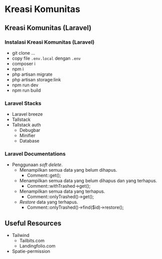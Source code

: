 # Kreasi Komunitas
## Kreasi Komunitas (Laravel)
### Instalasi Kreasi Komunitas (Laravel)
- git clone ...
- copy file `.env.local` dengan `.env`
- composer i
- npm i
- php artisan migrate
- php artisan storage:link
- npm run dev
- npm run build
### Laravel Stacks
- Laravel breeze
- Tallstack
- Tallstack auth
  - Debugbar
  - Minifier
  - Database

### Laravel Documentations
- Penggunaan *soft delete*.
  - Menampilkan semua data yang belum dihapus.
    - Comment::get();
  - Menampilkan semua data yang belum dihapus dan yang terhapus.
    - Comment::withTrashed->get();
  - Menampilkan semua data yang terhapus.
    - Comment::onlyTrashed()->get();
  - *Restore* data yang terhapus.
    - Comment::onlyTrashed()->find($id)->restore();
## Useful Resources
- Tailwind
  - Tailbits.com
  - Landingfolio.com
- Spatie-permission
